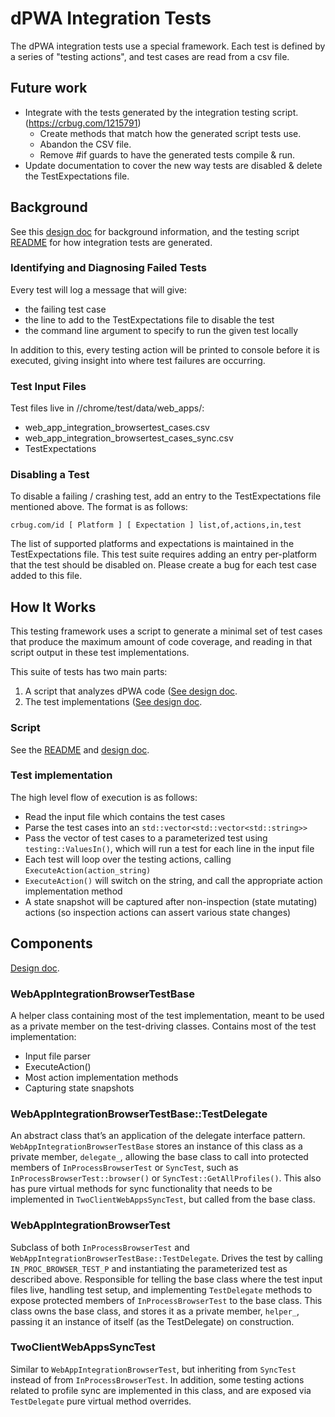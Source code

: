 # dPWA Integration Tests

The dPWA integration tests use a special framework. Each test is defined by a
series of "testing actions", and test cases are read from a csv file.

## Future work

* Integrate with the tests generated by the integration testing script. (https://crbug.com/1215791)
  * Create methods that match how the generated script tests use.
  * Abandon the CSV file.
  * Remove #if guards to have the generated tests compile & run.
* Update documentation to cover the new way tests are disabled & delete the TestExpectations file.

## Background

See this [design doc](https://docs.google.com/document/d/e/2PACX-1vTFI0sXhZMvvg1B3sctYVUe64WbLVNzuXFUa6f3XyYTzKs2JnuFR8qKNyXYZsxE-rPPvsq__4ZCyrcS/pub) for background information, and the testing script [README](../../../../test/webapps/README.md) for how integration tests are generated.

### Identifying and Diagnosing Failed Tests

Every test will log a message that will give:

 * the failing test case
 * the line to add to the TestExpectations file to disable the test
 * the command line argument to specify to run the given test locally

In addition to this, every testing action will be printed to console before it
is executed, giving insight into where test failures are occurring.

### Test Input Files

Test files live in //chrome/test/data/web_apps/:
 * web_app_integration_browsertest_cases.csv
 * web_app_integration_browsertest_cases_sync.csv
 * TestExpectations

### Disabling a Test

To disable a failing / crashing test, add an entry to the TestExpectations
file mentioned above. The format is as follows:
```
crbug.com/id [ Platform ] [ Expectation ] list,of,actions,in,test
```

The list of supported platforms and expectations is maintained in the
TestExpectations file. This test suite requires adding an entry
per-platform that the test should be disabled on. Please create a bug for each
test case added to this file.

## How It Works

This testing framework uses a script to generate a minimal set of
test cases that produce the maximum amount of code coverage, and reading in that
script output in these test implementations.


This suite of tests has two main parts:
 1. A script that analyzes dPWA code ([See design
doc](https://docs.google.com/document/d/1YmeNZCpIwUbeV3K3HGUdXzJjZDKIDyKrGfyjnYaLR5k).
 2. The test implementations ([See design
doc](https://docs.google.com/document/d/1Gd14fjwA4VKoRzL2TAvi9paXwyh36ehlS4gbpUmUeeI).

### Script
See the [README](../../../../test/webapps/README.md) and [design doc](https://docs.google.com/document/d/e/2PACX-1vTFI0sXhZMvvg1B3sctYVUe64WbLVNzuXFUa6f3XyYTzKs2JnuFR8qKNyXYZsxE-rPPvsq__4ZCyrcS/pub).

### Test implementation
The high level flow of execution is as follows:
 * Read the input file which contains the test cases
 * Parse the test cases into an `std::vector<std::vector<std::string>>`
 * Pass the vector of test cases to a parameterized test using
   `testing::ValuesIn()`, which will run a test for each line in the input
   file
 * Each test will loop over the testing actions, calling
   `ExecuteAction(action_string)`
 * `ExecuteAction()` will switch on the string, and call the appropriate
   action implementation method
 * A state snapshot will be captured after non-inspection (state mutating)
   actions (so inspection actions can assert various state changes)


## Components
[Design
doc](https://docs.google.com/document/d/139ktCajbmbFKh4T-vEhipTxilyYrXf_rlCBHIvrdeSg).

### WebAppIntegrationBrowserTestBase
A helper class containing most of the test implementation, meant to be used
as a private member on the test-driving classes. Contains most of the test
implementation:
 * Input file parser
 * ExecuteAction()
 * Most action implementation methods
 * Capturing state snapshots

### WebAppIntegrationBrowserTestBase::TestDelegate
An abstract class that’s an application of the delegate interface pattern.
`WebAppIntegrationBrowserTestBase` stores an instance of this class as a
private member, `delegate_`, allowing the base class to call into protected
members of `InProcessBrowserTest` or `SyncTest`, such as
`InProcessBrowserTest::browser()` or `SyncTest::GetAllProfiles()`. This also
has pure virtual methods for sync functionality that needs to be implemented
in `TwoClientWebAppsSyncTest`, but called from the base class.

### WebAppIntegrationBrowserTest
Subclass of both `InProcessBrowserTest` and
`WebAppIntegrationBrowserTestBase::TestDelegate`. Drives the test by
calling `IN_PROC_BROWSER_TEST_P` and instantiating the parameterized
test as described above. Responsible for telling the base class where the test
input files live, handling test setup, and implementing `TestDelegate` methods
to expose protected members of `InProcessBrowserTest` to the base class. This
class owns the base class, and stores it as a private member, `helper_`, passing
it an instance of itself (as the TestDelegate) on construction.


### TwoClientWebAppsSyncTest
Similar to `WebAppIntegrationBrowserTest`, but inheriting from `SyncTest`
instead of from `InProcessBrowserTest`. In addition, some testing actions
related to profile sync are implemented in this class, and are exposed via
`TestDelegate` pure virtual method overrides.

